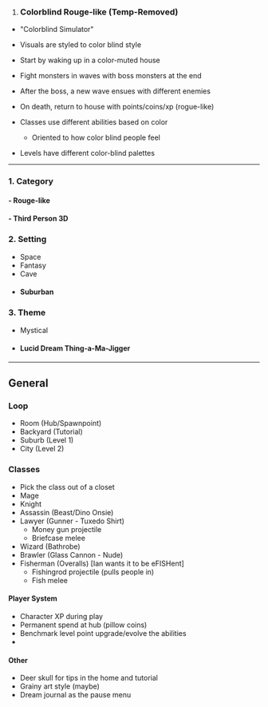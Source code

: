 1. ### Colorblind Rouge-like    (Temp-Removed)
  - "Colorblind Simulator"
  - Visuals are styled to color blind style
  
  - Start by waking up in a color-muted house
  	
  - Fight monsters in waves with boss monsters at the end
  - After the boss, a new wave ensues with different enemies
  	
  - On death, return to house with points/coins/xp   (rogue-like)
  	
  - Classes use different abilities based on color
    - Oriented to how color blind people feel
  
  - Levels have different color-blind palettes

---

### 1. Category
####   - Rouge-like
####     - Third Person 3D
### 2. Setting
   - Space
   - Fantasy
   - Cave
   - #### Suburban
### 3. Theme
   - Mystical
   - #### Lucid Dream Thing-a-Ma-Jigger

---

## General
### Loop
  - Room (Hub/Spawnpoint)
  - Backyard (Tutorial) 
  - Suburb (Level 1)
  - City (Level 2)

### Classes
  - Pick the class out of a closet
  - Mage
  - Knight
  - Assassin (Beast/Dino Onsie)
  - Lawyer (Gunner - Tuxedo Shirt)
    - Money gun projectile
    - Briefcase melee
  - Wizard (Bathrobe)
  - Brawler (Glass Cannon - Nude)
  - Fisherman (Overalls) [Ian wants it to be eFISHent]
    - Fishingrod projectile (pulls people in)
    - Fish melee

#### Player System
  - Character XP during play
  - Permanent spend at hub (pillow coins)
  - Benchmark level point upgrade/evolve the abilities
  - 



#### Other
  - Deer skull for tips in the home and tutorial
  - Grainy art style (maybe)
  - Dream journal as the  pause menu
